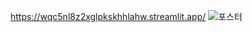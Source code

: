 https://wqc5nl8z2xglpkskhhlahw.streamlit.app/
![포스터](https://github.com/seojinng/MOME/assets/113421098/34d14c21-c293-436e-909b-832ca015323a)


